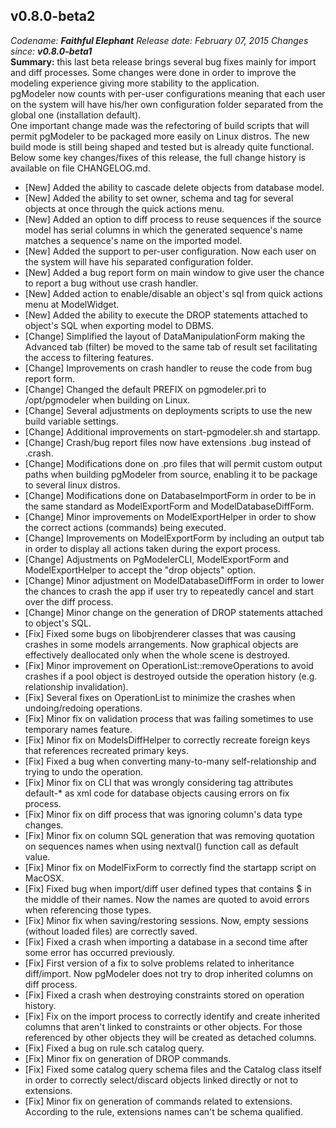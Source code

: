v0.8.0-beta2
------
<em>Codename: <strong>Faithful Elephant</strong></em>
<em>Release date: February 07, 2015</em>
<em>Changes since: <strong>v0.8.0-beta1</strong></em><br/>
<strong>Summary:</strong> this last beta release brings several bug fixes mainly for import and diff processes. Some changes were done in order to improve the modeling experience giving more stability to the application.<br/>
pgModeler now counts with per-user configurations meaning that each user on the system will have his/her own configuration folder separated from the global one (installation default).<br/>
One important change made was the refectoring of build scripts that will permit pgModeler to be packaged more easily on Linux distros. The new build mode is still being shaped and tested but is already quite functional.<br/>
Below some key changes/fixes of this release, the full change history is available on file CHANGELOG.md.

* [New] Added the ability to cascade delete objects from database model.
* [New] Added the ability to set owner, schema and tag for several objects at once through the quick actions menu.
* [New] Added an option to diff process to reuse sequences if the source model has serial columns in which the generated sequence's name matches a sequence's name on the imported model.
* [New] Added the support to per-user configuration. Now each user on the system will have his separated configuration folder.
* [New] Added a bug report form on main window to give user the chance to report a bug without use crash handler.
* [New] Added action to enable/disable an object's sql from quick actions menu at ModelWidget.
* [New] Added the ability to execute the DROP statements attached to object's SQL when exporting model to DBMS.
* [Change] Simplified the layout of DataManipulationForm making the Advanced tab (filter) be moved to the same tab of result set facilitating the access to filtering features.
* [Change] Improvements on crash handler to reuse the code from bug report form.
* [Change] Changed the default PREFIX on pgmodeler.pri to /opt/pgmodeler when building on Linux.
* [Change] Several adjustments on deployments scripts to use the new build variable settings.
* [Change] Additional improvements on start-pgmodeler.sh and startapp.
* [Change] Crash/bug report files now have extensions .bug instead of .crash.
* [Change] Modifications done on .pro files that will permit custom output paths when building pgModeler from source, enabling it to be package to several linux distros.
* [Change] Modifications done on DatabaseImportForm in order to be in the same standard as ModelExportForm and ModelDatabaseDiffForm.
* [Change] Minor improvements on ModelExportHelper in order to show the correct actions (commands) being executed.
* [Change] Improvements on ModelExportForm by including an output tab in order to display all actions taken during the export process.
* [Change] Adjustments on PgModelerCLI, ModelExportForm and ModelExportHelper to accept the "drop objects" option.
* [Change] Minor adjustment on ModelDatabaseDiffForm in order to lower the chances to crash the app if user try to repeatedly cancel and start over the diff process.
* [Change] Minor change on the generation of DROP statements attached to object's SQL.
* [Fix] Fixed some bugs on libobjrenderer classes that was causing crashes in some models arrangements. Now graphical objects are effectively deallocated only when the whole scene is destroyed.
* [Fix] Minor improvement on OperationList::removeOperations to avoid crashes if a pool object is destroyed outside the operation history (e.g. relationship invalidation).
* [Fix] Several fixes on OperationList to minimize the crashes when undoing/redoing operations. 
* [Fix] Minor fix on validation process that was failing sometimes to use temporary names feature.
* [Fix] Minor fix on ModelsDiffHelper to correctly recreate foreign keys that references recreated primary keys.
* [Fix] Fixed a bug when converting many-to-many self-relationship and trying to undo the operation.
* [Fix] Minor fix on CLI that was wrongly considering <dbmodel> tag attributes default-* as xml code for database objects causing errors on fix process.
* [Fix] Minor fix on diff process that was ignoring column's data type changes.
* [Fix] Minor fix on column SQL generation that was removing quotation on sequences names when using nextval() function call as default value.
* [Fix] Minor fix on ModelFixForm to correctly find the startapp script on MacOSX.
* [Fix] Fixed bug when import/diff user defined types that contains $ in the middle of their names. Now the names are quoted to avoid errors when referencing those types.
* [Fix] Minor fix when saving/restoring sessions. Now, empty sessions (without loaded files) are correctly saved.
* [Fix] Fixed a crash when importing a database in a second time after some error has occurred previously.
* [Fix] First version of a fix to solve problems related to inheritance diff/import. Now pgModeler does not try to drop inherited columns on diff process.
* [Fix] Fixed a crash when destroying constraints stored on operation history.
* [Fix] Fix on the import process to correctly identify and create inherited columns that aren't linked to constraints or other objects. For those referenced by other objects they will be created as detached columns.
* [Fix] Fixed a bug on rule.sch catalog query.
* [Fix] Minor fix on generation of DROP commands.
* [Fix] Fixed some catalog query schema files and the Catalog class itself in order to correctly select/discard objects linked directly or not to extensions.
* [Fix] Minor fix on generation of commands related to extensions. According to the rule, extensions names can't be schema qualified.
